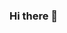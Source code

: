 ### Hi there 👋

<!--
**Imam-Prasojo/Imam-Prasojo** is a ✨ _special_ ✨ repository because its `README.md` (this file) appears on your GitHub profile.

Nama gua Imam Prasojo. Gua dari Jakarta. Gua berkuliah di Universitas Sebelas Maret.


